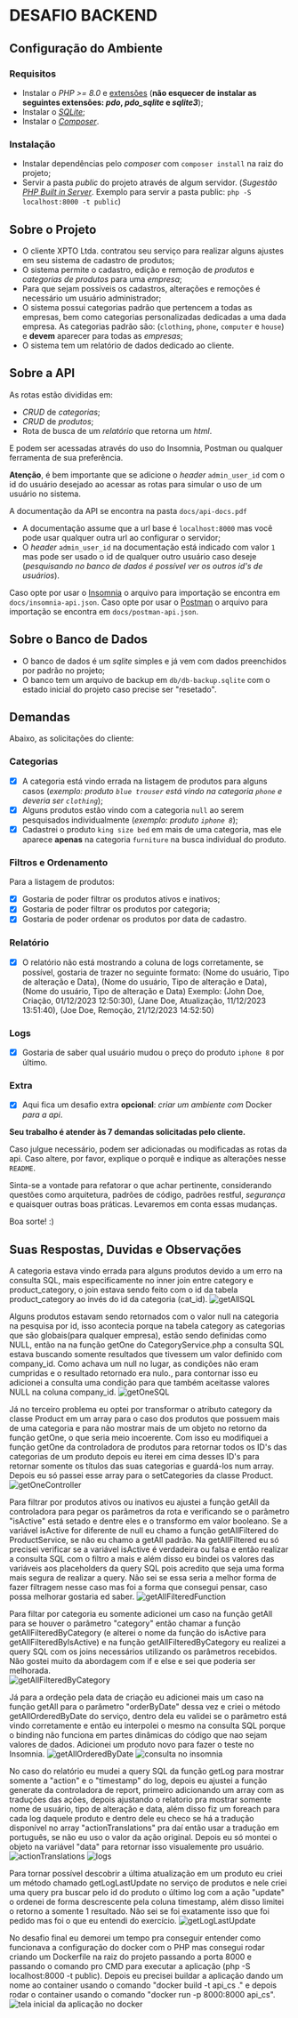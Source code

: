 # DESAFIO BACKEND

## Configuração do Ambiente

### Requisitos

- Instalar o _PHP >= 8.0_ e [extensões](https://www.php.net/manual/pt_BR/extensions.php) (**não esquecer de instalar as seguintes extensões: _pdo_, _pdo_sqlite_ e _sqlite3_**);
- Instalar o [_SQLite_](https://www.sqlite.org/index.html);
- Instalar o [_Composer_](https://getcomposer.org/).

### Instalação

- Instalar dependências pelo _composer_ com `composer install` na raiz do projeto;
- Servir a pasta _public_ do projeto através de algum servidor.
  (_Sugestão [PHP Built in Server](https://www.php.net/manual/en/features.commandline.webserver.)_. Exemplo para servir a pasta public: `php -S localhost:8000 -t public`)

## Sobre o Projeto

- O cliente XPTO Ltda. contratou seu serviço para realizar alguns ajustes em seu sistema de cadastro de produtos;
- O sistema permite o cadastro, edição e remoção de _produtos_ e _categorias de produtos_ para uma _empresa_;
- Para que sejam possíveis os cadastros, alterações e remoções é necessário um usuário administrador;
- O sistema possui categorias padrão que pertencem a todas as empresas, bem como categorias personalizadas dedicadas a uma dada empresa. As categorias padrão são: (`clothing`, `phone`, `computer` e `house`) e **devem** aparecer para todas as _empresas_;
- O sistema tem um relatório de dados dedicado ao cliente.

## Sobre a API

As rotas estão divididas em:

- _CRUD_ de _categorias_;
- _CRUD_ de _produtos_;
- Rota de busca de um _relatório_ que retorna um _html_.

E podem ser acessadas através do uso do Insomnia, Postman ou qualquer ferramenta de sua preferência.

**Atenção**, é bem importante que se adicione o _header_ `admin_user_id` com o id do usuário desejado ao acessar as rotas para simular o uso de um usuário no sistema.

A documentação da API se encontra na pasta `docs/api-docs.pdf`

- A documentação assume que a url base é `localhost:8000` mas você pode usar qualquer outra url ao configurar o servidor;
- O _header_ `admin_user_id` na documentação está indicado com valor `1` mas pode ser usado o id de qualquer outro usuário caso deseje (_pesquisando no banco de dados é possível ver os outros id's de usuários_).

Caso opte por usar o [Insomnia](https://insomnia.rest/) o arquivo para importação se encontra em `docs/insomnia-api.json`.
Caso opte por usar o [Postman](https://www.postman.com/) o arquivo para importação se encontra em `docs/postman-api.json`.

## Sobre o Banco de Dados

- O banco de dados é um _sqlite_ simples e já vem com dados preenchidos por padrão no projeto;
- O banco tem um arquivo de backup em `db/db-backup.sqlite` com o estado inicial do projeto caso precise ser "resetado".

## Demandas

Abaixo, as solicitações do cliente:

### Categorias

- [x] A categoria está vindo errada na listagem de produtos para alguns casos
      (_exemplo: produto `blue trouser` está vindo na categoria `phone` e deveria ser `clothing`_);
- [x] Alguns produtos estão vindo com a categoria `null` ao serem pesquisados individualmente (_exemplo: produto `iphone 8`_);
- [x] Cadastrei o produto `king size bed` em mais de uma categoria, mas ele aparece **apenas** na categoria `furniture` na busca individual do produto.

### Filtros e Ordenamento

Para a listagem de produtos:

- [x] Gostaria de poder filtrar os produtos ativos e inativos;
- [x] Gostaria de poder filtrar os produtos por categoria;
- [x] Gostaria de poder ordenar os produtos por data de cadastro.

### Relatório

- [x] O relatório não está mostrando a coluna de logs corretamente, se possível, gostaria de trazer no seguinte formato:
      (Nome do usuário, Tipo de alteração e Data),
      (Nome do usuário, Tipo de alteração e Data),
      (Nome do usuário, Tipo de alteração e Data)
      Exemplo:
      (John Doe, Criação, 01/12/2023 12:50:30),
      (Jane Doe, Atualização, 11/12/2023 13:51:40),
      (Joe Doe, Remoção, 21/12/2023 14:52:50)

### Logs

- [x] Gostaria de saber qual usuário mudou o preço do produto `iphone 8` por último.

### Extra

- [x] Aqui fica um desafio extra **opcional**: _criar um ambiente com_ Docker _para a api_.

**Seu trabalho é atender às 7 demandas solicitadas pelo cliente.**

Caso julgue necessário, podem ser adicionadas ou modificadas as rotas da api. Caso altere, por favor, explique o porquê e indique as alterações nesse `README`.

Sinta-se a vontade para refatorar o que achar pertinente, considerando questões como arquitetura, padrões de código, padrões restful, _segurança_ e quaisquer outras boas práticas. Levaremos em conta essas mudanças.

Boa sorte! :)

## Suas Respostas, Duvidas e Observações

A categoria estava vindo errada para alguns produtos devido a um erro na consulta SQL, mais especificamente no inner join entre category e product_category, o join estava sendo feito com o id da tabela product_category ao invés do id da categoria (cat_id).
![getAllSQL](image.png)

Alguns produtos estavam sendo retornados com o valor null na categoria na pesquisa por id, isso acontecia porque na tabela category as categorias que são globais(para qualquer empresa), estão sendo definidas como NULL, então na na função getOne do CategoryService.php a consulta SQL estava buscando somente resultados que tivessem um valor definido com company_id. Como achava um null no lugar, as condições não eram cumpridas e o resultado retornado era nulo., para contornar isso eu adicionei a consulta uma condição para que também aceitasse valores NULL na coluna company_id.
![getOneSQL](image-1.png)

Já no terceiro problema eu optei por transformar o atributo category da classe Product em um array para o caso dos produtos que possuem mais de uma categoria e para não mostrar mais de um objeto no retorno da função getOne, o que seria meio incoerente. Com isso eu modifiquei a função getOne da controladora de produtos para retornar todos os ID's das categorias de um produto depois eu iterei em cima desses ID's para retornar somente os títulos das suas categorias e guardá-los num array. Depois eu só passei esse array para o setCategories da classe Product.
![getOneController](image-2.png)

Para filtrar por produtos ativos ou inativos eu ajustei a função getAll da controladora para pegar os parâmetros da rota e verificando se o parâmetro "isActive" está setado e dentre eles e o transformo em valor booleano. Se a variável isActive for diferente de null eu chamo a função getAllFiltered do ProductService, se não eu chamo a getAll padrão. Na getAllFiltered eu só precisei verificar se a variável isActive é verdadeira ou falsa e então realizar a consulta SQL com o filtro a mais e além disso eu bindei os valores das variáveis aos placeholders da query SQL pois acredito que seja uma forma mais segura de realizar a query. Não sei se essa seria a melhor forma de fazer filtragem nesse caso mas foi a forma que consegui pensar, caso possa melhorar gostaria ed saber.
![getAllFilteredFunction](image-3.png)

Para filtar por categoria eu somente adicionei um caso na função getAll para se houver o parâmetro "category" então chamar a função getAllFilteredByCategory (e alterei o nome da função do isActive para getAllFilteredByIsActive) e na função getAllFilteredByCategory eu realizei a query SQL com os joins necessários utilizando os parâmetros recebidos. Não gostei muito da abordagem com if e else e sei que poderia ser melhorada. \
![getAllFilteredByCategory](image-4.png)

Já para a ordeção pela data de criação eu adicionei mais um caso na função getAll para o parâmetro "orderByDate" dessa vez e criei o método getAllOrderedByDate do serviço, dentro dela eu validei se o parâmetro está vindo corretamente e então eu interpolei o mesmo na consulta SQL porque o binding não funciona em partes dinâmicas do código que nao sejam valores de dados. Adicionei um produto novo para fazer o teste no Insomnia.
![getAllOrderedByDate](image-5.png) ![consulta no insomnia](image-6.png)

No caso do relatório eu mudei a query SQL da função getLog para mostrar somente a "action" e o "timestamp" do log, depois eu ajustei a função generate da controladora de report, primeiro adicionando um array com as traduções das ações, depois ajustando o relatorio pra mostrar somente nome de usuário, tipo de alteração e data, além disso fiz um foreach para cada log daquele produto e dentro dele eu checo se há a tradução disponível no array "actionTranslations" pra daí então usar a tradução em português, se não eu uso o valor da ação original. Depois eu só montei o objeto na variável "data" para retornar isso visualemente pro usuário.
![actionTranslations](image-7.png) ![logs](image-8.png)

Para tornar possível descobrir a última atualização em um produto eu criei um método chamado getLogLastUpdate no serviço de produtos e nele criei uma query pra buscar pelo id do produto o último log com a ação "update" o ordenei de forma descrescente pela coluna timestamp, além disso limitei o retorno a somente 1 resultado. Não sei se foi exatamente isso que foi pedido mas foi o que eu entendi do exercício.
![getLogLastUpdate](image-9.png)

No desafio final eu demorei um tempo pra conseguir entender como funcionava a configuração do docker com o PHP mas consegui rodar criando um Dockerfile na raiz do projeto passando a porta 8000 e passando o comando pro CMD para executar a aplicação (php -S localhost:8000 -t public). Depois eu precisei buildar a aplicação dando um nome ao container usando o comando "docker build -t api_cs ." e depois rodar o container usando o comando "docker run -p 8000:8000 api_cs".
![tela inicial da aplicação no docker](image-10.png)
